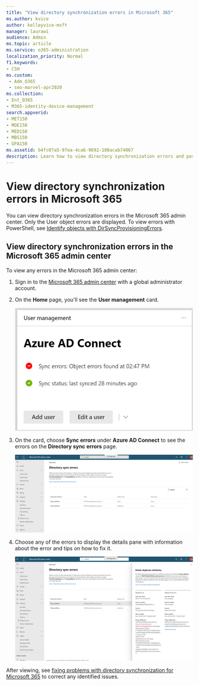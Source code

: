 ```yaml
---
title: "View directory synchronization errors in Microsoft 365"
ms.author: kvice
author: kelleyvice-msft
manager: laurawi
audience: Admin
ms.topic: article
ms.service: o365-administration
localization_priority: Normal
f1.keywords:
- CSH
ms.custom: 
 - Adm_O365
 - seo-marvel-apr2020
ms.collection:
- Ent_O365
- M365-identity-device-management
search.appverid:
- MET150
- MOE150
- MED150
- MBS150
- GPA150
ms.assetid: b4fc07a5-97ea-4ca6-9692-108acab74067
description: Learn how to view directory synchronization errors and possible fixes in Microsoft 365 admin center.
---
```


# View directory synchronization errors in Microsoft 365

You can view directory synchronization errors in the Microsoft 365 admin center. Only the User object errors are displayed. To view errors with PowerShell, see [Identify objects with DirSyncProvisioningErrors](/azure/active-directory/hybrid/how-to-connect-syncservice-duplicate-attribute-resiliency).

## View directory synchronization errors in the Microsoft 365 admin center

To view any errors in the Microsoft 365 admin center:
  
1. Sign in to the [Microsoft 365 admin center](https://admin.microsoft.com) with a global administrator account. 
    
2. On the **Home** page, you'll see the **User management** card. 
    
    ![The User management card in the Microsoft 365 admin center.](../media/060006e9-de61-49d5-8979-e77cda198e71.png)
  
3. On the card, choose **Sync errors** under **Azure AD Connect** to see the errors on the **Directory sync errors** page.   
    
    ![An example of the Directory sync errors page.](../media/882094a3-80d3-4aae-b90b-78b27047974c.png)

4. Choose any of the errors to display the details pane with information about the error and tips on how to fix it.

   ![Example of the details of a directory sync error.](../media/a6e302d4-6be7-4e3a-b4b5-81c5a2c02952.png)
  
After viewing, see [fixing problems with directory synchronization for Microsoft 365](fix-problems-with-directory-synchronization.md) to correct any identified issues.
